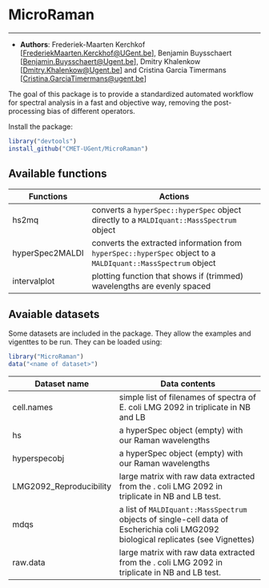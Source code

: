 # MicroRaman
*******************
- **Authors**: Frederiek-Maarten Kerchkof [FrederiekMaarten.Kerckhof@UGent.be], Benjamin Buysschaert [Benjamin.Buysschaert@Ugent.be], Dmitry Khalenkow [Dmitry.Khalenkow@Ugent.be] and Cristina Garcia Timermans [Cristina.GarciaTimermans@ugent.be]

The goal of this package is to provide a standardized automated workflow for spectral analysis in a fast and objective way, removing the post-processing bias of different operators. 



Install the package:
```R
library("devtools")
install_github("CMET-UGent/MicroRaman")
```

## Available functions

Functions  | Actions
------------| -----------
hs2mq | converts a `hyperSpec::hyperSpec` object directly to a `MALDIquant::MassSpectrum` object
hyperSpec2MALDI | converts the extracted information from  `hyperSpec::hyperSpec` object  to a `MALDIquant::MassSpectrum` object
intervalplot | plotting function that shows if (trimmed) wavelengths are evenly spaced


## Avaiable datasets

Some datasets are included in the package. They allow the examples and vigenttes
to be run. They can be loaded using:
```R
library("MicroRaman")
data("<name of dataset>")
```

Dataset name | Data contents
-------------| ----------------
cell.names   | simple list of filenames of spectra of E. coli LMG 2092 in triplicate in NB and LB
hs           | a hyperSpec object (empty) with our Raman wavelengths
hyperspecobj | a hyperSpec object (empty) with our Raman wavelengths
LMG2092_Reproducibility | large matrix with raw data extracted from the . coli LMG 2092 in triplicate in NB and LB test.
mdqs | a list of `MALDIquant::MassSpectrum` objects of single-cell data of Escherichia coli LMG2092 biological replicates (see Vignettes)
raw.data | large matrix with raw data extracted from the . coli LMG 2092 in triplicate in NB and LB test.
